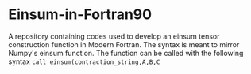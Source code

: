 # Einsum-in-Fortran90
A repository containing codes used to develop an einsum tensor construction function in Modern Fortran. The syntax is meant to mirror Numpy's einsum function. The function can be called with the following syntax
`call einsum(contraction_string,A,B,C`

